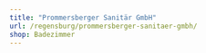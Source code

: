 ```yaml
---
title: "Prommersberger Sanitär GmbH"
url: /regensburg/prommersberger-sanitaer-gmbh/
shop: Badezimmer
---
```

